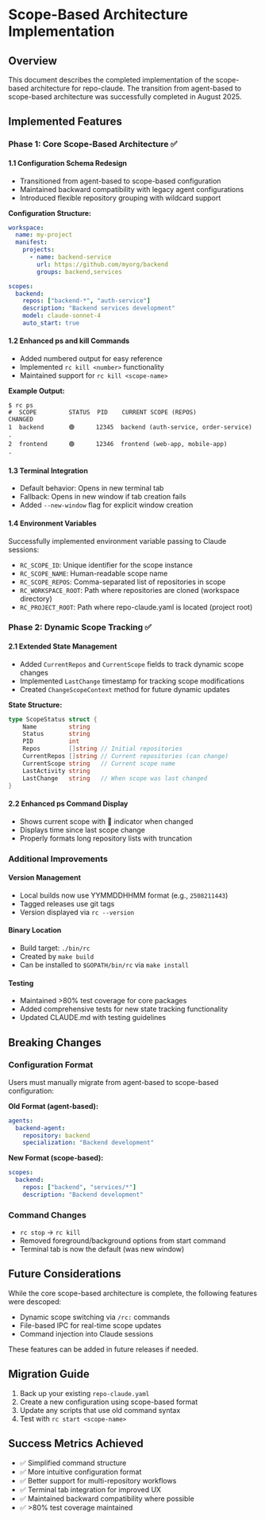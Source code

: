 # Scope-Based Architecture Implementation

## Overview

This document describes the completed implementation of the scope-based architecture for repo-claude. The transition from agent-based to scope-based architecture was successfully completed in August 2025.

## Implemented Features

### Phase 1: Core Scope-Based Architecture ✅

#### 1.1 Configuration Schema Redesign
- Transitioned from agent-based to scope-based configuration
- Maintained backward compatibility with legacy agent configurations
- Introduced flexible repository grouping with wildcard support

**Configuration Structure:**
```yaml
workspace:
  name: my-project
  manifest:
    projects:
      - name: backend-service
        url: https://github.com/myorg/backend
        groups: backend,services

scopes:
  backend:
    repos: ["backend-*", "auth-service"]
    description: "Backend services development"
    model: claude-sonnet-4
    auto_start: true
```

#### 1.2 Enhanced ps and kill Commands
- Added numbered output for easy reference
- Implemented `rc kill <number>` functionality
- Maintained support for `rc kill <scope-name>`

**Example Output:**
```
$ rc ps
#  SCOPE         STATUS  PID    CURRENT SCOPE (REPOS)                          CHANGED
1  backend       🟢      12345  backend (auth-service, order-service)           -
2  frontend      🟢      12346  frontend (web-app, mobile-app)                  -
```

#### 1.3 Terminal Integration
- Default behavior: Opens in new terminal tab
- Fallback: Opens in new window if tab creation fails
- Added `--new-window` flag for explicit window creation

#### 1.4 Environment Variables
Successfully implemented environment variable passing to Claude sessions:
- `RC_SCOPE_ID`: Unique identifier for the scope instance
- `RC_SCOPE_NAME`: Human-readable scope name  
- `RC_SCOPE_REPOS`: Comma-separated list of repositories in scope
- `RC_WORKSPACE_ROOT`: Path where repositories are cloned (workspace directory)
- `RC_PROJECT_ROOT`: Path where repo-claude.yaml is located (project root)

### Phase 2: Dynamic Scope Tracking ✅

#### 2.1 Extended State Management
- Added `CurrentRepos` and `CurrentScope` fields to track dynamic scope changes
- Implemented `LastChange` timestamp for tracking scope modifications
- Created `ChangeScopeContext` method for future dynamic updates

**State Structure:**
```go
type ScopeStatus struct {
    Name         string
    Status       string
    PID          int
    Repos        []string // Initial repositories
    CurrentRepos []string // Current repositories (can change)
    CurrentScope string   // Current scope name
    LastActivity string
    LastChange   string   // When scope was last changed
}
```

#### 2.2 Enhanced ps Command Display
- Shows current scope with 📍 indicator when changed
- Displays time since last scope change
- Properly formats long repository lists with truncation

### Additional Improvements

#### Version Management
- Local builds now use YYMMDDHHMM format (e.g., `2508211443`)
- Tagged releases use git tags
- Version displayed via `rc --version`

#### Binary Location
- Build target: `./bin/rc`
- Created by `make build`
- Can be installed to `$GOPATH/bin/rc` via `make install`

#### Testing
- Maintained >80% test coverage for core packages
- Added comprehensive tests for new state tracking functionality
- Updated CLAUDE.md with testing guidelines

## Breaking Changes

### Configuration Format
Users must manually migrate from agent-based to scope-based configuration:

**Old Format (agent-based):**
```yaml
agents:
  backend-agent:
    repository: backend
    specialization: "Backend development"
```

**New Format (scope-based):**
```yaml
scopes:
  backend:
    repos: ["backend", "services/*"]
    description: "Backend development"
```

### Command Changes
- `rc stop` → `rc kill`
- Removed foreground/background options from start command
- Terminal tab is now the default (was new window)

## Future Considerations

While the core scope-based architecture is complete, the following features were descoped:
- Dynamic scope switching via `/rc:` commands
- File-based IPC for real-time scope updates
- Command injection into Claude sessions

These features can be added in future releases if needed.

## Migration Guide

1. Back up your existing `repo-claude.yaml`
2. Create a new configuration using scope-based format
3. Update any scripts that use old command syntax
4. Test with `rc start <scope-name>`

## Success Metrics Achieved

- ✅ Simplified command structure
- ✅ More intuitive configuration format
- ✅ Better support for multi-repository workflows
- ✅ Terminal tab integration for improved UX
- ✅ Maintained backward compatibility where possible
- ✅ >80% test coverage maintained